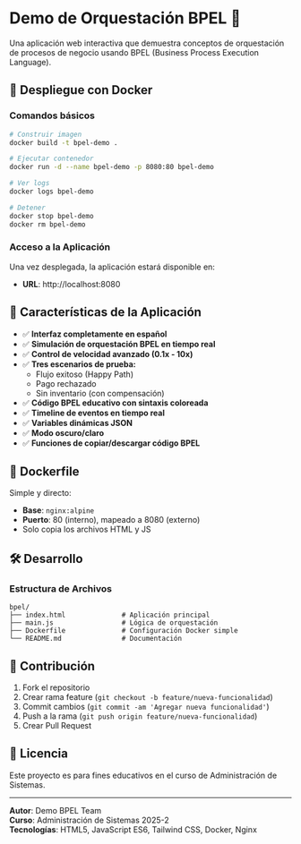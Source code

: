 # Demo de Orquestación BPEL 🚀

Una aplicación web interactiva que demuestra conceptos de orquestación de procesos de negocio usando BPEL (Business Process Execution Language).

## 🐳 Despliegue con Docker

### Comandos básicos

```bash
# Construir imagen
docker build -t bpel-demo .

# Ejecutar contenedor
docker run -d --name bpel-demo -p 8080:80 bpel-demo

# Ver logs
docker logs bpel-demo

# Detener
docker stop bpel-demo
docker rm bpel-demo
```

### Acceso a la Aplicación

Una vez desplegada, la aplicación estará disponible en:
- **URL**: http://localhost:8080

## 🎯 Características de la Aplicación

- ✅ **Interfaz completamente en español**
- ✅ **Simulación de orquestación BPEL en tiempo real**
- ✅ **Control de velocidad avanzado (0.1x - 10x)**
- ✅ **Tres escenarios de prueba:**
  - Flujo exitoso (Happy Path)
  - Pago rechazado
  - Sin inventario (con compensación)
- ✅ **Código BPEL educativo con sintaxis coloreada**
- ✅ **Timeline de eventos en tiempo real**
- ✅ **Variables dinámicas JSON**
- ✅ **Modo oscuro/claro**
- ✅ **Funciones de copiar/descargar código BPEL**

## 🔧 Dockerfile

Simple y directo:
- **Base**: `nginx:alpine`
- **Puerto**: 80 (interno), mapeado a 8080 (externo)
- Solo copia los archivos HTML y JS

## 🛠️ Desarrollo

### Estructura de Archivos
```
bpel/
├── index.html              # Aplicación principal
├── main.js                 # Lógica de orquestación
├── Dockerfile              # Configuración Docker simple
└── README.md               # Documentación
```

## 🤝 Contribución

1. Fork el repositorio
2. Crear rama feature (`git checkout -b feature/nueva-funcionalidad`)
3. Commit cambios (`git commit -am 'Agregar nueva funcionalidad'`)
4. Push a la rama (`git push origin feature/nueva-funcionalidad`)
5. Crear Pull Request

## 📄 Licencia

Este proyecto es para fines educativos en el curso de Administración de Sistemas.

---

**Autor**: Demo BPEL Team  
**Curso**: Administración de Sistemas 2025-2  
**Tecnologías**: HTML5, JavaScript ES6, Tailwind CSS, Docker, Nginx